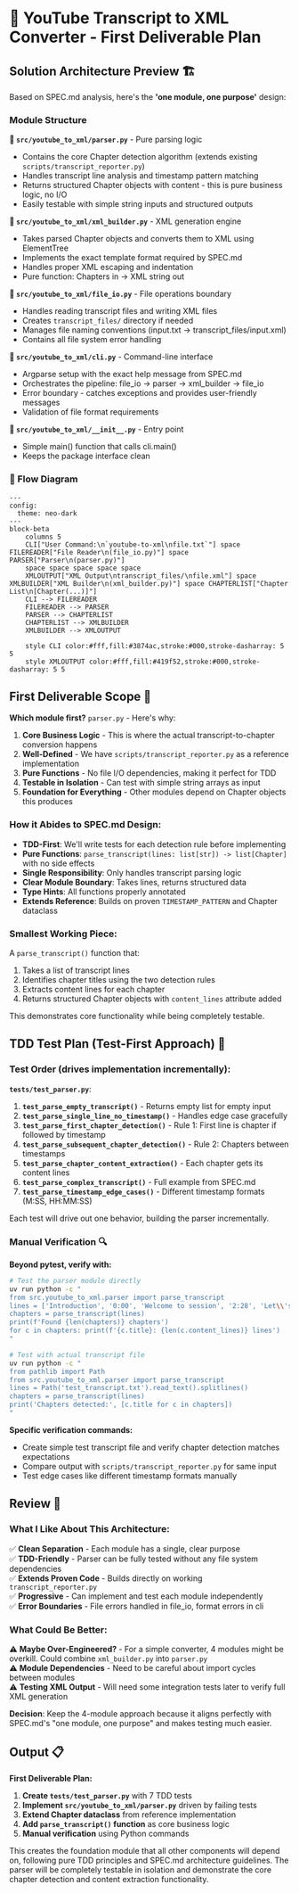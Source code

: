 # 🎯 YouTube Transcript to XML Converter - First Deliverable Plan

## Solution Architecture Preview 🏗️

Based on SPEC.md analysis, here's the **'one module, one purpose'** design:

### Module Structure

**📄 `src/youtube_to_xml/parser.py`** - Pure parsing logic
- Contains the core Chapter detection algorithm (extends existing `scripts/transcript_reporter.py`)  
- Handles transcript line analysis and timestamp pattern matching
- Returns structured Chapter objects with content - this is pure business logic, no I/O
- Easily testable with simple string inputs and structured outputs

**📄 `src/youtube_to_xml/xml_builder.py`** - XML generation engine
- Takes parsed Chapter objects and converts them to XML using ElementTree
- Implements the exact template format required by SPEC.md
- Handles proper XML escaping and indentation
- Pure function: Chapters in → XML string out

**📄 `src/youtube_to_xml/file_io.py`** - File operations boundary
- Handles reading transcript files and writing XML files  
- Creates `transcript_files/` directory if needed
- Manages file naming conventions (input.txt → transcript_files/input.xml)
- Contains all file system error handling

**📄 `src/youtube_to_xml/cli.py`** - Command-line interface
- Argparse setup with the exact help message from SPEC.md
- Orchestrates the pipeline: file_io → parser → xml_builder → file_io
- Error boundary - catches exceptions and provides user-friendly messages
- Validation of file format requirements

**📄 `src/youtube_to_xml/__init__.py`** - Entry point
- Simple main() function that calls cli.main()
- Keeps the package interface clean

### 🌊 Flow Diagram
```mermaid
---
config:
  theme: neo-dark
---
block-beta
    columns 5
    CLI["User Command:\n`youtube-to-xml\nfile.txt`"] space FILEREADER["File Reader\n(file_io.py)"] space PARSER["Parser\n(parser.py)"]
    space space space space space
    XMLOUTPUT["XML Output\ntranscript_files/\nfile.xml"] space XMLBUILDER["XML Builder\n(xml_builder.py)"] space CHAPTERLIST["Chapter List\n[Chapter(...)]"]
    CLI --> FILEREADER
    FILEREADER --> PARSER
    PARSER --> CHAPTERLIST
    CHAPTERLIST --> XMLBUILDER
    XMLBUILDER --> XMLOUTPUT

    style CLI color:#fff,fill:#3874ac,stroke:#000,stroke-dasharray: 5 5
    style XMLOUTPUT color:#fff,fill:#419f52,stroke:#000,stroke-dasharray: 5 5
```

## First Deliverable Scope 🎯

**Which module first?** `parser.py` - Here's why:

1. **Core Business Logic** - This is where the actual transcript-to-chapter conversion happens
2. **Well-Defined** - We have `scripts/transcript_reporter.py` as a reference implementation  
3. **Pure Functions** - No file I/O dependencies, making it perfect for TDD
4. **Testable in Isolation** - Can test with simple string arrays as input
5. **Foundation for Everything** - Other modules depend on Chapter objects this produces

### How it Abides to SPEC.md Design:

- **TDD-First**: We'll write tests for each detection rule before implementing
- **Pure Functions**: `parse_transcript(lines: list[str]) -> list[Chapter]` with no side effects
- **Single Responsibility**: Only handles transcript parsing logic
- **Clear Module Boundary**: Takes lines, returns structured data
- **Type Hints**: All functions properly annotated
- **Extends Reference**: Builds on proven `TIMESTAMP_PATTERN` and Chapter dataclass

### Smallest Working Piece:

A `parse_transcript()` function that:
1. Takes a list of transcript lines
2. Identifies chapter titles using the two detection rules
3. Extracts content lines for each chapter  
4. Returns structured Chapter objects with `content_lines` attribute added

This demonstrates core functionality while being completely testable.

## TDD Test Plan (Test-First Approach) 🧪

### Test Order (drives implementation incrementally):

**`tests/test_parser.py`**:

1. **`test_parse_empty_transcript()`** - Returns empty list for empty input
2. **`test_parse_single_line_no_timestamp()`** - Handles edge case gracefully
3. **`test_parse_first_chapter_detection()`** - Rule 1: First line is chapter if followed by timestamp
4. **`test_parse_subsequent_chapter_detection()`** - Rule 2: Chapters between timestamps
5. **`test_parse_chapter_content_extraction()`** - Each chapter gets its content lines
6. **`test_parse_complex_transcript()`** - Full example from SPEC.md
7. **`test_parse_timestamp_edge_cases()`** - Different timestamp formats (M:SS, HH:MM:SS)

Each test will drive out one behavior, building the parser incrementally.

### Manual Verification 🔍

**Beyond pytest, verify with:**

```bash
# Test the parser module directly
uv run python -c "
from src.youtube_to_xml.parser import parse_transcript
lines = ['Introduction', '0:00', 'Welcome to session', '2:28', 'Let\\'s dive in']
chapters = parse_transcript(lines)
print(f'Found {len(chapters)} chapters')
for c in chapters: print(f'{c.title}: {len(c.content_lines)} lines')
"

# Test with actual transcript file
uv run python -c "
from pathlib import Path
from src.youtube_to_xml.parser import parse_transcript
lines = Path('test_transcript.txt').read_text().splitlines()
chapters = parse_transcript(lines)
print('Chapters detected:', [c.title for c in chapters])
"
```

**Specific verification commands:**
- Create simple test transcript file and verify chapter detection matches expectations
- Compare output with `scripts/transcript_reporter.py` for same input
- Test edge cases like different timestamp formats manually

## Review 🤔

### What I Like About This Architecture:

✅ **Clean Separation** - Each module has a single, clear purpose  
✅ **TDD-Friendly** - Parser can be fully tested without any file system dependencies  
✅ **Extends Proven Code** - Builds directly on working `transcript_reporter.py`  
✅ **Progressive** - Can implement and test each module independently  
✅ **Error Boundaries** - File errors handled in file_io, format errors in cli  

### What Could Be Better:

⚠️ **Maybe Over-Engineered?** - For a simple converter, 4 modules might be overkill. Could combine `xml_builder.py` into `parser.py`  
⚠️ **Module Dependencies** - Need to be careful about import cycles between modules  
⚠️ **Testing XML Output** - Will need some integration tests later to verify full XML generation  

**Decision**: Keep the 4-module approach because it aligns perfectly with SPEC.md's "one module, one purpose" and makes testing much easier.

## Output 📋

**First Deliverable Plan:**
1. **Create `tests/test_parser.py`** with 7 TDD tests
2. **Implement `src/youtube_to_xml/parser.py`** driven by failing tests
3. **Extend Chapter dataclass** from reference implementation
4. **Add `parse_transcript()` function** as core business logic
5. **Manual verification** using Python commands

This creates the foundation module that all other components will depend on, following pure TDD principles and SPEC.md architecture guidelines. The parser will be completely testable in isolation and demonstrate the core chapter detection and content extraction functionality.